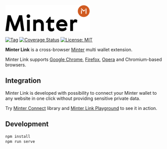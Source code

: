 ![Logo](./img/minter-logo.svg)

[![Tag](https://img.shields.io/github/v/tag/minterscan/minter_link)](https://img.shields.io/github/v/tag/minterscan/minter_link)
[![Coverage Status](https://coveralls.io/repos/github/minterscan/minter_link/badge.svg?branch=master)](https://coveralls.io/github/minterscan/minter_link?branch=master)
[![License: MIT](https://img.shields.io/badge/License-MIT-yellow.svg)](https://github.com/minterscan/minter_link/blob/master/LICENSE)

**Minter Link** is a cross-browser [Minter](https://minter.org/) multi wallet extension. 

Minter Link supports [Google Chrome](https://chrome.google.com/webstore/detail/minter-link/clnbjajcehaehmnkihhkcfdpgahdpghj), [Firefox](https://addons.mozilla.org/firefox/addon/minter-link/), [Opera](https://addons.opera.com/extensions/details/minter-link/) and Chromium-based browsers. 

## Integration
Minter Link is developed with possibility to connect your Minter wallet to any website in one click without providing sensitive private data.

Try [Minter Connect](https://github.com/whitesunset/minter_connect) library and [Minter Link Playground](https://minterscan.github.io/minter_link_playground/) to see it in action.

## Development

```
npm install
npm run serve
```